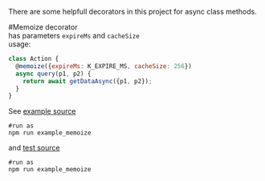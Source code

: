 There are some helpfull decorators in this project for async class methods.


#Memoize decorator   
has parameters `expireMs` and `cacheSize`   
usage:   
```javascript
class Action {
  @memoize({expireMs: K_EXPIRE_MS, cacheSize: 256})
  async query(p1, p2) {
    return await getDataAsync({p1, p2});
  }
}
```

See [example source](https://github.com/istarkov/async-decorators/blob/master/examples/memoize.js)   
```
#run as 
npm run example_memoize
```
and [test source](https://github.com/istarkov/async-decorators/blob/master/__tests__/memoize.js)   
```
#run as 
npm run example_memoize
```

